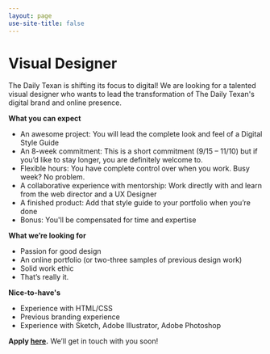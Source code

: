 ```yaml
---
layout: page
use-site-title: false
---
```


# Visual Designer

The Daily Texan is shifting its focus to digital! We are looking for a talented visual designer who wants to lead the transformation of The Daily Texan's digital brand and online presence. 

**What you can expect**
- An awesome project: You will lead the complete look and feel of a Digital Style Guide
- An 8-week commitment: This is a short commitment (9/15 – 11/10) but if you’d like to stay longer, you are definitely welcome to. 
- Flexible hours: You have complete control over when you work. Busy week? No problem. 
- A collaborative experience with mentorship: Work directly with and learn from the web director and a UX Designer 
- A finished product: Add that style guide to your portfolio when you’re done
- Bonus: You'll be compensated for time and expertise 

**What we’re looking for**
- Passion for good design
- An online portfolio (or two-three samples of previous design work)
- Solid work ethic
- That’s really it. 

**Nice-to-have's**
- Experience with HTML/CSS
- Previous branding experience
- Experience with Sketch, Adobe Illustrator, Adobe Photoshop

**Apply [here](https://docs.google.com/forms/d/e/1FAIpQLSfhhM-xPpvDqqYYzjx4B7Ylbt4BwlmvyP00x0k4Sbfpfx1Jng/viewform).** We’ll get in touch with you soon! 


